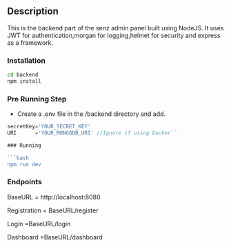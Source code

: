 ## Description
This is the backend part of the senz admin panel built using NodeJS.
It uses JWT for authentication,morgan for logging,helmet for security and express as a framework.

### Installation

```bash
cd backend
npm install
```
### Pre Running Step

- Create a .env file in the /backend directory and add.

```javascript
secretKey='YOUR_SECRET_KEY'
URI      ='YOUR_MONGODB_URI' //Ignore if using Docker```

### Running

```bash
npm run dev
```

### Endpoints

BaseURL = http://localhost:8080

Registration = BaseURL/register

Login        =BaseURL/login

Dashboard    =BaseURL/dashboard





